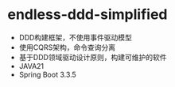 # endless-ddd-simplified
- DDD构建框架，不使用事件驱动模型
- 使用CQRS架构，命令查询分离
- 基于DDD领域驱动设计原则，构建可维护的软件
- JAVA21
- Spring Boot 3.3.5
